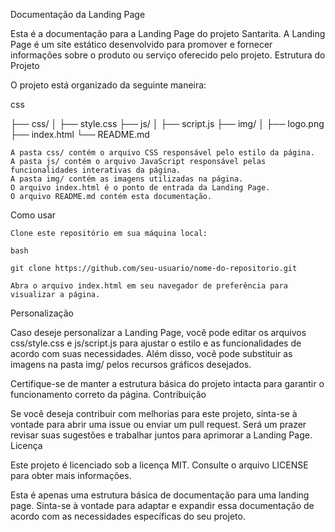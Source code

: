 Documentação da Landing Page

Esta é a documentação para a Landing Page do projeto Santarita. A Landing Page é um site estático desenvolvido para promover e fornecer informações sobre o produto ou serviço oferecido pelo projeto.
Estrutura do Projeto

O projeto está organizado da seguinte maneira:

css

├── css/
│   ├── style.css
├── js/
│   ├── script.js
├── img/
│   ├── logo.png
├── index.html
└── README.md

    A pasta css/ contém o arquivo CSS responsável pelo estilo da página.
    A pasta js/ contém o arquivo JavaScript responsável pelas funcionalidades interativas da página.
    A pasta img/ contém as imagens utilizadas na página.
    O arquivo index.html é o ponto de entrada da Landing Page.
    O arquivo README.md contém esta documentação.

Como usar

    Clone este repositório em sua máquina local:

    bash

    git clone https://github.com/seu-usuario/nome-do-repositorio.git

    Abra o arquivo index.html em seu navegador de preferência para visualizar a página.

Personalização

Caso deseje personalizar a Landing Page, você pode editar os arquivos css/style.css e js/script.js para ajustar o estilo e as funcionalidades de acordo com suas necessidades. Além disso, você pode substituir as imagens na pasta img/ pelos recursos gráficos desejados.

Certifique-se de manter a estrutura básica do projeto intacta para garantir o funcionamento correto da página.
Contribuição

Se você deseja contribuir com melhorias para este projeto, sinta-se à vontade para abrir uma issue ou enviar um pull request. Será um prazer revisar suas sugestões e trabalhar juntos para aprimorar a Landing Page.
Licença

Este projeto é licenciado sob a licença MIT. Consulte o arquivo LICENSE para obter mais informações.

Esta é apenas uma estrutura básica de documentação para uma landing page. Sinta-se à vontade para adaptar e expandir essa documentação de acordo com as necessidades específicas do seu projeto.
